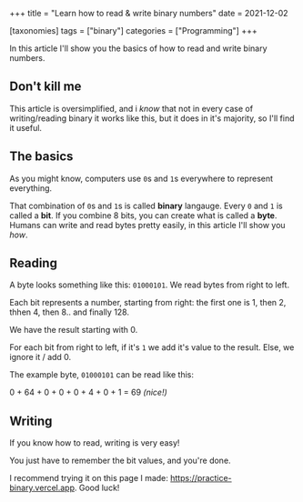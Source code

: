 +++
title = "Learn how to read & write binary numbers"
date = 2021-12-02

[taxonomies]
tags = ["binary"]
categories = ["Programming"]
+++

In this article I'll show you the basics of how to read and write binary numbers.

## Don't kill me

This article is oversimplified, and i _know_ that not in every case of writing/reading binary it works like this, but it does in it's majority, so I'll find it useful.

## The basics

As you might know, computers use `0`s and `1`s everywhere to represent everything.

That combination of `0`s and `1`s is called **binary** langauge. Every `0` and `1` is called a **bit**. If you combine 8 bits, you can create what is called a **byte**. Humans can write and read bytes pretty easily, in this article I'll show you _how_.

## Reading

A byte looks something like this: `01000101`. We read bytes from right to left.

Each bit represents a number, starting from right: the first one is 1, then 2, thhen 4, then 8.. and finally 128.

We have the result starting with 0.

For each bit from right to left, if it's `1` we add it's value to the result. Else, we ignore it / add 0.

The example byte, `01000101` can be read like this:

0 + 64 + 0 + 0 + 0 + 4 + 0 + 1 = 69 _(nice!)_

## Writing

If you know how to read, writing is very easy!

You just have to remember the bit values, and you're done.

I recommend trying it on this page I made: <https://practice-binary.vercel.app>. Good luck!
